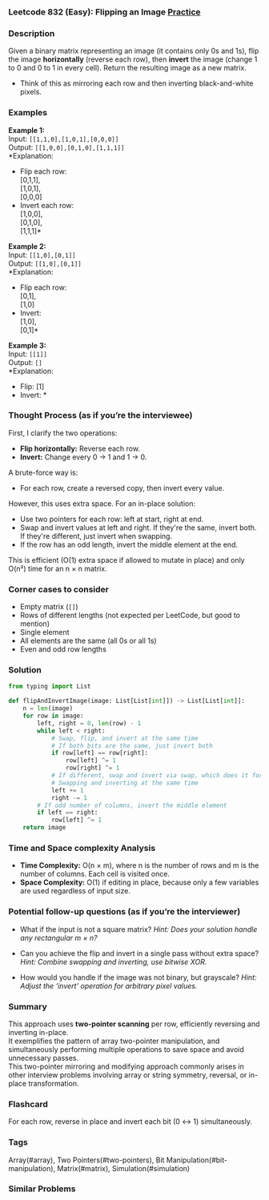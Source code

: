 ### Leetcode 832 (Easy): Flipping an Image [Practice](https://leetcode.com/problems/flipping-an-image)

### Description  
Given a binary matrix representing an image (it contains only 0s and 1s), flip the image **horizontally** (reverse each row), then **invert** the image (change 1 to 0 and 0 to 1 in every cell). Return the resulting image as a new matrix.  
- Think of this as mirroring each row and then inverting black-and-white pixels.

### Examples  

**Example 1:**  
Input: `[[1,1,0],[1,0,1],[0,0,0]]`  
Output: `[[1,0,0],[0,1,0],[1,1,1]]`  
*Explanation:  
- Flip each row:  
  [0,1,1],  
  [1,0,1],  
  [0,0,0]  
- Invert each row:  
  [1,0,0],  
  [0,1,0],  
  [1,1,1]*

**Example 2:**  
Input: `[[1,0],[0,1]]`  
Output: `[[1,0],[0,1]]`  
*Explanation:  
- Flip each row:  
  [0,1],  
  [1,0]  
- Invert:  
  [1,0],  
  [0,1]*

**Example 3:**  
Input: `[[1]]`  
Output: `[]`  
*Explanation:  
- Flip: [1]  
- Invert: *

### Thought Process (as if you’re the interviewee)  
First, I clarify the two operations:
- **Flip horizontally:** Reverse each row.
- **Invert:** Change every 0 → 1 and 1 → 0.

A brute-force way is:
- For each row, create a reversed copy, then invert every value.

However, this uses extra space. For an in-place solution:
- Use two pointers for each row: left at start, right at end.
- Swap and invert values at left and right. If they're the same, invert both. If they're different, just invert when swapping.
- If the row has an odd length, invert the middle element at the end.

This is efficient (O(1) extra space if allowed to mutate in place) and only O(n²) time for an n × n matrix.

### Corner cases to consider  
- Empty matrix (`[]`)
- Rows of different lengths (not expected per LeetCode, but good to mention)
- Single element
- All elements are the same (all 0s or all 1s)
- Even and odd row lengths

### Solution

```python
from typing import List

def flipAndInvertImage(image: List[List[int]]) -> List[List[int]]:
    n = len(image)
    for row in image:
        left, right = 0, len(row) - 1
        while left < right:
            # Swap, flip, and invert at the same time
            # If both bits are the same, just invert both
            if row[left] == row[right]:
                row[left] ^= 1
                row[right] ^= 1
            # If different, swap and invert via swap, which does it for us
            # Swapping and inverting at the same time
            left += 1
            right -= 1
        # If odd number of columns, invert the middle element
        if left == right:
            row[left] ^= 1
    return image
```

### Time and Space complexity Analysis  

- **Time Complexity:** O(n × m), where n is the number of rows and m is the number of columns. Each cell is visited once.
- **Space Complexity:** O(1) if editing in place, because only a few variables are used regardless of input size.

### Potential follow-up questions (as if you’re the interviewer)  

- What if the input is not a square matrix?
  *Hint: Does your solution handle any rectangular m × n?*

- Can you achieve the flip and invert in a single pass without extra space?
  *Hint: Combine swapping and inverting, use bitwise XOR.*

- How would you handle if the image was not binary, but grayscale?
  *Hint: Adjust the ‘invert’ operation for arbitrary pixel values.*

### Summary
This approach uses **two-pointer scanning** per row, efficiently reversing and inverting in-place.  
It exemplifies the pattern of array two-pointer manipulation, and simultaneously performing multiple operations to save space and avoid unnecessary passes.  
This two-pointer mirroring and modifying approach commonly arises in other interview problems involving array or string symmetry, reversal, or in-place transformation.


### Flashcard
For each row, reverse in place and invert each bit (0 ↔ 1) simultaneously.

### Tags
Array(#array), Two Pointers(#two-pointers), Bit Manipulation(#bit-manipulation), Matrix(#matrix), Simulation(#simulation)

### Similar Problems
